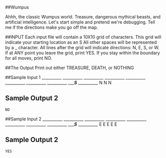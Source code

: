 <!-- RATING: EASY -->
<!-- NAME: WUMPUS EASY -->
##Wumpus

Ahhh, the classic Wumpus world. Treasure, dangerous mythical beasts, and artificial intelligence.
Let's start simple and pretend we're debugging.
Tell me if the directions make you go off the map.


##INPUT
Each input file will contain a 10X10 grid of characters. This grid will indicate your starting location as an S
All other spaces will be represented by a _ character. All lines after the grid will indicate directions: N, E, S, or W.
If at ANY point you leave the grid, print YES.
If you stay within the boundary for all moves, print NO.

##The Output
Print out either TREASURE, DEATH, or NOTHING

##Sample Input 1
	__________
	__________
	__________
	__________
	__________
	__________
	__________
	__________
	______S___
	__________
	N
	N
	N
## Sample Output 2
	NO

##Sample Input 2
	__________
	__________
	__________
	__________
	__________
	__________
	__________
	__________
	______S___
	__________
	E
	E
	E
	E
	E
## Sample Output 2
	YES
